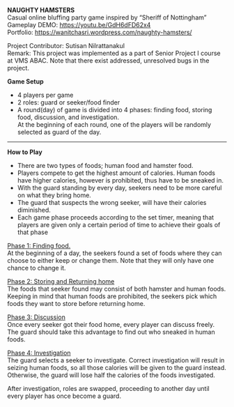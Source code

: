 **NAUGHTY HAMSTERS** <br />
Casual online bluffing party game inspired by “Sheriff of Nottingham” <br />
Gameplay DEMO: https://youtu.be/GdH6dFD62x4 <br />
Portfolio: https://wanitchasri.wordpress.com/naughty-hamsters/

Project Contributor: Sutisan Nilrattanakul <br />
Remark: This project was implemented as a part of Senior Project I course at VMS ABAC. Note that there exist addressed, unresolved bugs in the project.

**Game Setup** <br />
* 4 players per game
* 2 roles: guard or seeker/food finder <br />
* A round(day) of game is divided into 4 phases: finding food, storing food, discussion, and investigation. <br />
At the beginning of each round, one of the players will be randomly selected as guard of the day. 

---
**How to Play** <br />
* There are two types of foods; human food and hamster food. <br />
* Players compete to get the highest amount of calories. Human foods have higher calories, however is prohibited, thus have to be sneaked in. <br />
* With the guard standing by every day, seekers need to be more careful on what they bring home. <br />
* The guard that suspects the wrong seeker, will have their calories diminished. <br />
* Each game phase proceeds according to the set timer, meaning that players are given only a certain period of time to achieve their goals of that phase <br />

<ins>Phase 1: Finding food.</ins> <br />
At the beginning of a day, the seekers found a set of foods where they can choose to either keep or change them. Note that they will only have one chance to change it. <br />

<ins>Phase 2: Storing and Returning home</ins> <br />
The foods that seeker found may consist of both hamster and human foods. 
Keeping in mind that human foods are prohibited, the seekers pick which foods they want to store before returning home. <br />

<ins>Phase 3: Discussion</ins> <br />
Once every seeker got their food home, every player can discuss freely. The guard should take this advantage to find out who sneaked in human foods. <br />

<ins>Phase 4: Investigation</ins> <br />
The guard selects a seeker to investigate. Correct investigation will result in seizing human foods, so all those calories will be given to the guard instead. 
Otherwise, the guard will lose half the calories of the foods investigated. <br />

After investigation, roles are swapped, proceeding to another day until every player has once become a guard. <br />
